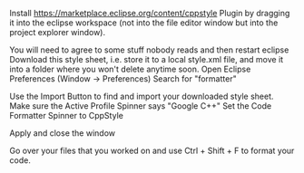 Install https://marketplace.eclipse.org/content/cppstyle Plugin by dragging it into the eclipse workspace (not into the file editor window but into the project explorer window).


You will need to agree to some stuff nobody reads and then restart eclipse
Download this style sheet, i.e. store it to a local style.xml file, and move it into a folder where you won't delete anytime soon.
Open Eclipse Preferences (Window -> Preferences)
Search for "formatter"

Use the Import Button to find and import your downloaded style sheet.
Make sure the Active Profile Spinner says "Google C++"
Set the Code Formatter Spinner to CppStyle

Apply and close the window

Go over your files that you worked on and use Ctrl + Shift + F to format your code.
